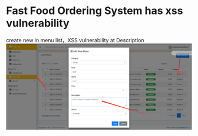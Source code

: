 # Fast Food Ordering System has xss vulnerability


create new in menu list，XSS vulnerability at Description
![img-1](./1.jpg)

